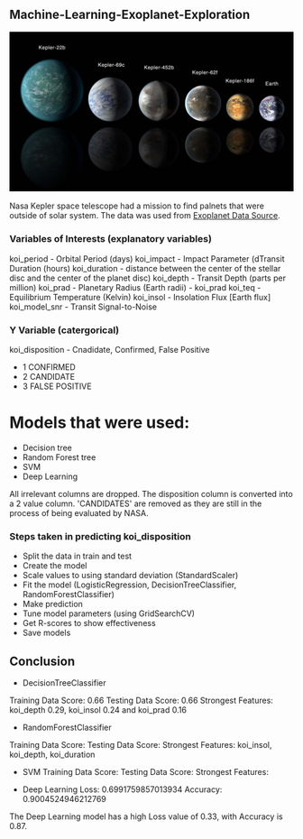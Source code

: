 ## Machine-Learning-Exoplanet-Exploration

![exoplanets](Images/exoplanets.jpg)

Nasa Kepler space telescope had a mission to find palnets that were outside of solar system. The data was used from [Exoplanet Data Source](https://www.kaggle.com/nasa/kepler-exoplanet-search-results).

### Variables of Interests (explanatory variables)
koi_period - Orbital Period (days)
koi_impact - Impact Parameter (dTransit Duration (hours)
koi_duration - distance between the center of the stellar disc and the center of the planet disc)
koi_depth - Transit Depth (parts per million)
koi_prad - Planetary Radius (Earth radii) - koi_prad
koi_teq - Equilibrium Temperature (Kelvin)
koi_insol - Insolation Flux [Earth flux]
koi_model_snr - Transit Signal-to-Noise

### Y Variable (catergorical)
koi_disposition - Cnadidate, Confirmed, False Positive
* 1 CONFIRMED
* 2 CANDIDATE
* 3 FALSE POSITIVE

# Models that were used:
 * Decision tree
 * Random Forest tree
 * SVM
 * Deep Learning
 
 All irrelevant columns are dropped. The disposition column is converted into a 2 value column. 'CANDIDATES' are removed as they are still in the process of being evaluated by NASA. 

### Steps taken in predicting koi_disposition

 * Split the data in train and test
 * Create the model
 * Scale values to using standard deviation (StandardScaler)
 * Fit the model (LogisticRegression, DecisionTreeClassifier, RandomForestClassifier)
 * Make prediction
 * Tune model parameters (using GridSearchCV)
 * Get R-scores to show effectiveness
 * Save models

## Conclusion

* DecisionTreeClassifier

Training Data Score: 0.66
Testing Data Score: 0.66
Strongest Features: koi_depth 0.29, koi_insol 0.24 and koi_prad 0.16

* RandomForestClassifier

Training Data Score: 
Testing Data Score: 
Strongest Features: koi_insol, koi_depth, koi_duration 

* SVM 
Training Data Score: 
Testing Data Score: 
Strongest Features: 

* Deep Learning
Loss: 0.6991759857013934
Accuracy: 0.9004524946212769

The Deep Learning model has a high Loss value of 0.33, with Accuracy is 0.87.

